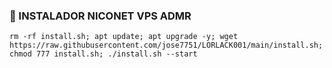 
### 🎊 INSTALADOR NICONET VPS ADMR
```
rm -rf install.sh; apt update; apt upgrade -y; wget https://raw.githubusercontent.com/jose7751/LORLACK001/main/install.sh; chmod 777 install.sh; ./install.sh --start
``` 
